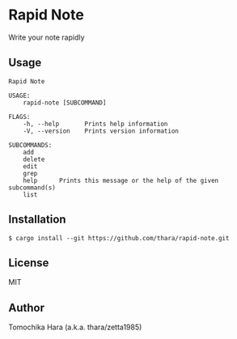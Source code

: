 # Rapid Note

Write your note rapidly

## Usage

```
Rapid Note

USAGE:
    rapid-note [SUBCOMMAND]

FLAGS:
    -h, --help       Prints help information
    -V, --version    Prints version information

SUBCOMMANDS:
    add
    delete
    edit
    grep
    help      Prints this message or the help of the given subcommand(s)
    list
```

## Installation

```
$ cargo install --git https://github.com/thara/rapid-note.git
```

## License

MIT

## Author

Tomochika Hara (a.k.a. thara/zetta1985)
